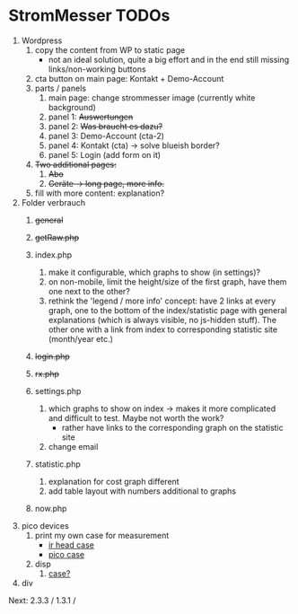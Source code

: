 # StromMesser TODOs

1. Wordpress
   1. copy the content from WP to static page
      * not an ideal solution, quite a big effort and in the end still missing links/non-working buttons
   1. cta button on main page: Kontakt + Demo-Account
   1. parts / panels
      1. main page: change strommesser image (currently white background)
      1. panel 1: ~~Auswertungen~~
      1. panel 2: ~~Was braucht es dazu?~~
      1. panel 3: Demo-Account (cta-2)
      1. panel 4: Kontakt (cta) -> solve blueish border?
      1. panel 5: Login (add form on it)
   1. ~~Two additional pages:~~
      1. ~~Abo~~
      1. ~~Geräte -> long page, more info.~~
   1. fill with more content: explanation?
2. Folder verbrauch
   1. ~~general~~
   2. ~~getRaw.php~~
   3. index.php
      1. make it configurable, which graphs to show (in settings)?
      1. on non-mobile, limit the height/size of the first graph, have them one next to the other?
      1. rethink the 'legend / more info' concept: 
         have 2 links at every graph, one to the bottom of the index/statistic page with general explanations (which is always visible, no js-hidden stuff). The other one with a link from index to corresponding statistic site (month/year etc.)

   4. ~~login.php~~
   5. ~~rx.php~~
   6. settings.php
      1. which graphs to show on index -> makes it more complicated and difficult to test. Maybe not worth the work?
         * rather have links to the corresponding graph on the statistic site
      1. change email
   7. statistic.php
      1. explanation for cost graph different
      1. add table layout with numbers additional to graphs
   8. now.php
3. pico devices
   1. print my own case for measurement
      * [ir head case][irHeadCase]
      * [pico case][picoCase]
   1. disp
      1. [case?][displayCase]
4. div



Next: 2.3.3 / 1.3.1 /


[displayCase]: https://www.thingiverse.com/thing:4767008
[irHeadCase]: https://www.thingiverse.com/thing:3378332
[picoCase]: [https://www.thingiverse.com/thing:4895274]
[micropython-ota]:[https://pypi.org/project/micropython-ota]